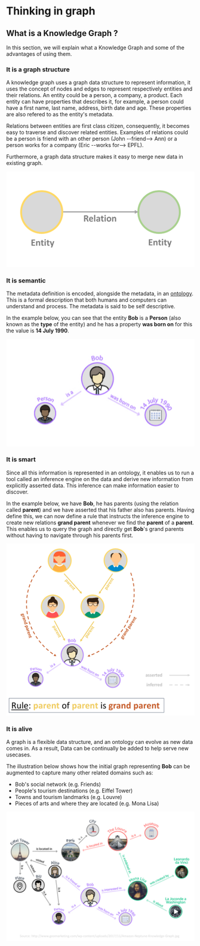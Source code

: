 # Thinking in graph

## What is a Knowledge Graph ?

In this section, we will explain what a Knowledge Graph and some of the advantages of using them.

### It is a graph structure

 A knowledge graph uses a graph data structure to represent information, it uses the concept of nodes and edges to
represent respectively entities and their relations. An entity could be a person, a company, a product. Each entity can
have properties that describes it, for example, a person could have a first name, last name, address, birth date  and
age. These properties are also refered to as the entity's metadata.

 Relations between entities are first class citizen, consequently, it becomes easy to traverse and discover related
entities. Examples of relations could be a person is friend with an other person (John --friend--> Ann)  or a person works
for a company (Eric --works for--> EPFL).

 Furthermore, a graph data structure makes it easy to merge new data in existing graph.

 ![Graph Structure](./assets/kg-entity_relation.png)

### It is semantic

 The metadata definition is encoded, alongside the metadata, in an
[ontology][1]. This is a formal description that both humans
and computers can understand and process. The metadata is said to be self descriptive.

 In the example below, you can see that the entity **Bob** is a **Person** (also known as the **type** of the entity)
and he has a property **was born on** for this the value is **14 July 1990**.

 ![Graph Structure](./assets/kg-graph_structure.png)

 [1]: https://en.wikipedia.org/wiki/Ontology_(information_science)


### It is smart

 Since all this information is represented in an ontology, it enables us to run a tool called an inference engine on
the data and derive new information from explicitly asserted data. This inference can make information easier to
discover.

 In the example below, we have **Bob**, he has parents (using the relation called **parent**) and we have asserted that
his father also has parents. Having define this, we can now define a rule that instructs the inference engine to create
new relations **grand parent** whenever we find the **parent** of a **parent**. This enables us to query the graph
and directly get **Bob**'s grand parents without having to navigate through his parents first.

 ![Graph Structure](./assets/kg-smart.png)


### It is alive

 A graph is a flexible data structure, and an ontology can evolve as new data comes in. As a result, Data can be
continually be added to help serve new usecases.

 The illustration below shows how the initial graph representing **Bob** can be augmented to capture many other related
domains such as:

 - Bob's social network (e.g. Friends)
 - People's tourism destinations (e.g. Eiffel Tower)
 - Towns and tourism landmarks (e.g. Louvre)
 - Pieces of arts and where they are located (e.g. Mona Lisa)


 ![Graph Structure](./assets/kg-alive.png)
